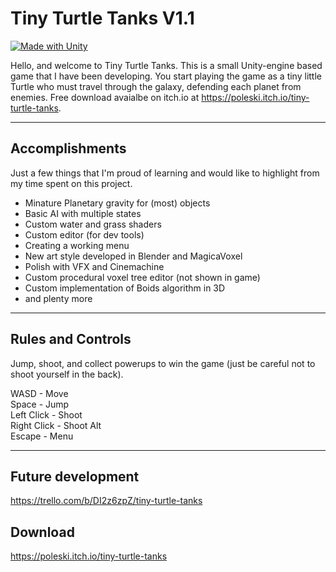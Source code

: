# Tiny Turtle Tanks V1.1
[![Made with Unity](https://img.shields.io/badge/Made%20with-Unity-57b9d3.svg?style=for-the-badge&logo=unity)](https://unity3d.com)

Hello, and welcome to Tiny Turtle Tanks. This is a small Unity-engine based game that I have been developing. You start playing the game as a tiny little Turtle who must travel through the galaxy, defending each planet from enemies. Free download avaialbe on itch.io at https://poleski.itch.io/tiny-turtle-tanks.

- - - - 

## Accomplishments ##
Just a few things that I'm proud of learning and would like to highlight from my time spent on this project.  

* Minature Planetary gravity for (most) objects
* Basic AI with multiple states
* Custom water and grass shaders
* Custom editor (for dev tools)
* Creating a working menu
* New art style developed in Blender and MagicaVoxel
* Polish with VFX and Cinemachine
* Custom procedural voxel tree editor (not shown in game)
* Custom implementation of Boids algorithm in 3D
* and plenty more

- - - - 

## Rules and Controls ##
Jump, shoot, and collect powerups to win the game (just be careful not to shoot yourself in the back).  

WASD - Move  
Space - Jump  
Left Click - Shoot  
Right Click - Shoot Alt   
Escape - Menu  

- - - - 

## Future development ##
https://trello.com/b/DI2z6zpZ/tiny-turtle-tanks

## Download ##
https://poleski.itch.io/tiny-turtle-tanks
